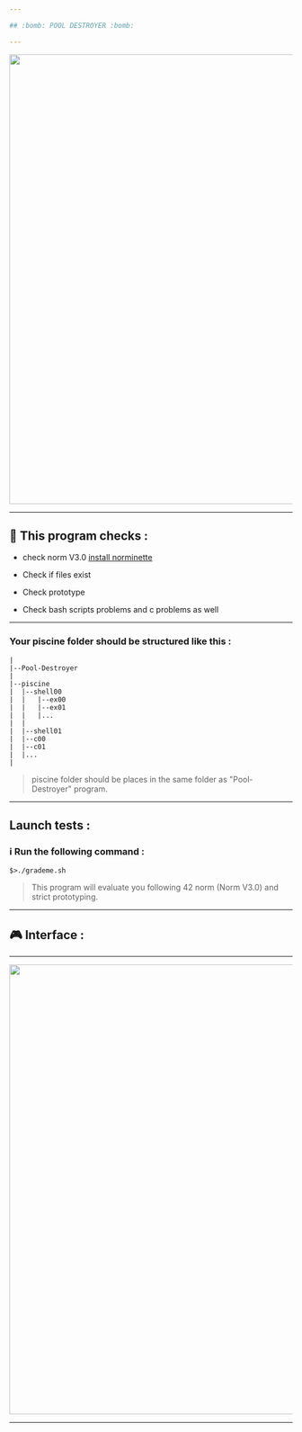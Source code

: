 ```yaml
---

## :bomb: POOL DESTROYER :bomb:

---
```


</p>
<p align="center">
<img src="https://www.willtheterminatorcometrue.com/wp-content/uploads/2015/12/terminator-2-robot.gif" width="800">
</p>

---

## :wrench: This program checks :

* check norm V3.0 [install norminette](https://github.com/42Paris/norminette)

* Check if files exist

* Check prototype

* Check bash scripts problems and c problems as well

---

### Your piscine folder should be structured like this :

```
|
|--Pool-Destroyer
|
|--piscine
|  |--shell00
|  |   |--ex00
|  |   |--ex01
|  |   |...
|  |
|  |--shell01
|  |--c00
|  |--c01
|  |...
|
```

> piscine folder should be places in the same folder as "Pool-Destroyer" program.

---

## Launch tests :

### :information_source: Run the following command :

```
$>./grademe.sh

```

> This program will evaluate you following 42 norm (Norm V3.0) and strict prototyping.

---

## :video_game: Interface :

---

</p>
<p align="center">
<img src="https://github.com/alaamimi/Pool-Detroyer/blob/master/img/pool_destroyer.JPG" width="800">
</p>

---